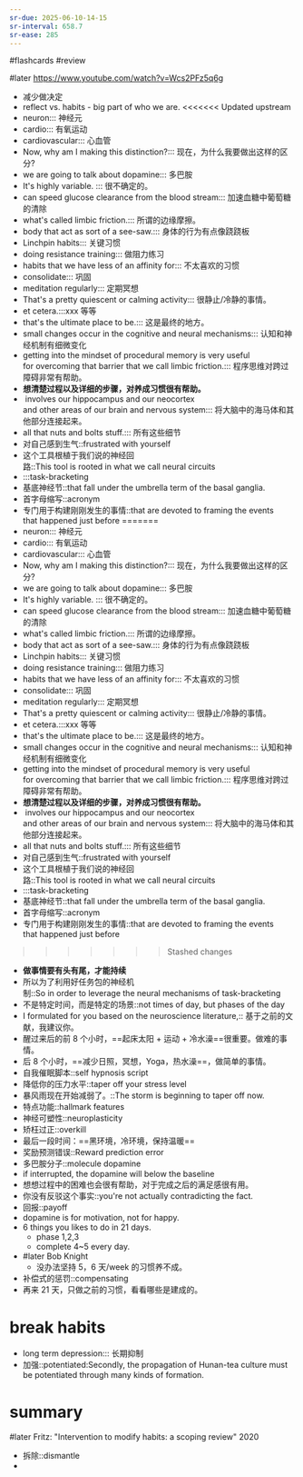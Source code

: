 ```yaml
---
sr-due: 2025-06-10-14-15
sr-interval: 658.7
sr-ease: 285
---
```


#flashcards 
#review

#later https://www.youtube.com/watch?v=Wcs2PFz5q6g
- 减少做决定
- reflect  vs. habits - big part of who we are.
<<<<<<< Updated upstream
- neuron::: 神经元 <!--SR:!2024-04-21-11-01,281.8,245!2024-04-12-21-09,273.2,245-->
- cardio::: 有氧运动 <!--SR:!2024-04-20-23-01,281.3,250!2023-10-23-11-33,100.8,165-->
- cardiovascular::: 心血管 <!--SR:!2023-10-23-09-09,100.7,190!2023-10-16-15-37,28,130-->
- Now, why am I making this distinction?::: 现在，为什么我要做出这样的区分? <!--SR:!2024-05-03-16-21,294,250!2024-03-16-06-45,245.6,225-->
- we are going to talk about dopamine::: 多巴胺 <!--SR:!2024-04-24-16-21,285,250!2024-03-06-11-00,235.8,230-->
- It's highly variable. ::: 很不确定的。 <!--SR:!2024-01-29-16-12,234.2,245!2023-12-27-04-21,165.5,185-->
- can speed glucose clearance from the blood stream::: 加速血糖中葡萄糖的清除 <!--SR:!2024-03-29-21-09,259.2,230!2024-03-15-23-33,245.3,225-->
- what's called limbic friction.::: 所谓的边缘摩擦。 <!--SR:!2024-05-04-16-21,295,250!2024-02-23-05-47,215.3,205-->
- body that act as sort of a see-saw.::: 身体的行为有点像跷跷板 <!--SR:!2024-04-19-11-02,279.8,245!2024-04-05-06-45,265.6,225-->
- Linchpin habits::: 关键习惯 <!--SR:!2024-04-26-16-21,287,245!2023-11-14-13-57,122.9,165-->
- doing resistance training::: 做阻力练习 <!--SR:!2024-06-10-03-31,316.5,250!2024-02-12-06-13,212.6,225-->
- habits that we have less of an affinity for::: 不太喜欢的习惯 <!--SR:!2024-04-23-11-01,283.8,250!2023-10-08-21-09,86.2,130-->
- consolidate::: 巩固 <!--SR:!2023-12-05-09-09,143.7,210!2024-05-30-09-09,320.7,265-->
- meditation regularly::: 定期冥想 <!--SR:!2024-11-13-18-05,427,265!2024-03-10-18-46,240.1,225-->
- That's a pretty quiescent or calming activity::: 很静止/冷静的事情。 <!--SR:!2024-04-21-01-57,281.4,245!2023-10-09-09-09,86.7,145-->
- et cetera.:::xxx 等等 <!--SR:!2024-04-17-21-09,278.2,245!2024-03-21-06-45,250.6,225-->
- that's the ultimate place to be.::: 这是最终的地方。 <!--SR:!2024-03-24-13-57,253.9,230!2024-03-10-01-57,239.4,225-->
- small changes occur in the cognitive and neural mechanisms::: 认知和神经机制有细微变化 <!--SR:!2024-01-30-16-03,235.2,245!2023-12-29-05-54,152.6,185-->
- getting into the mindset of procedural memory is very useful for overcoming that barrier that we call limbic friction.::: 程序思维对跨过障碍非常有帮助。 <!--SR:!2023-11-22-12-00,200,250!2024-04-20-09-09,280.7,245-->
- **想清楚过程以及详细的步骤，对养成习惯很有帮助。**
-  involves our hippocampus and our neocortex and other areas of our brain and nervous system::: 将大脑中的海马体和其他部分连接起来。 <!--SR:!2024-02-23-08-36,223.7,210!2023-09-29-05-54,128.6,185-->
- all that nuts and bolts stuff.::: 所有这些细节 <!--SR:!2024-05-25-09-09,315.7,265!2024-01-05-06-45,174.6,185-->
- 对自己感到生气::frustrated with yourself <!--SR:!2023-10-11-01-25,88.4,152-->
- 这个工具根植于我们说的神经回路::This tool is rooted in what we call neural circuits <!--SR:!2024-04-28-23-45,277.6,232-->
- :::task-bracketing <!--SR:!2024-06-02-16-21,324,272!2024-03-27-21-09,257.2,232-->
- 基底神经节::that fall under the umbrella term of the basal ganglia. <!--SR:!2023-12-05-06-45,143.6,172-->
- 首字母缩写::acronym <!--SR:!2023-12-16-11-05,87.1,130-->
- 专门用于构建刚刚发生的事情::that are devoted to framing the events that happened just before <!--SR:!2023-10-05-06-12,82.6,130-->
=======
- neuron::: 神经元 <!--SR:!2024-03-16-06-45,245.6,245!2024-03-27-23-01,257.3,245-->
- cardio::: 有氧运动 <!--SR:!2024-04-02-11-01,262.8,250!2023-12-30-01-57,168.4,185-->
- cardiovascular::: 心血管 <!--SR:!2024-02-09-16-21,210,210!2023-11-23-04-21,131.5,145-->
- Now, why am I making this distinction?::: 现在，为什么我要做出这样的区分? <!--SR:!2024-04-22-16-21,283,250!2024-02-28-01-25,228.4,225-->
- we are going to talk about dopamine::: 多巴胺 <!--SR:!2024-04-03-11-00,263.8,250!2024-02-17-11-33,217.8,230-->
- It's highly variable. ::: 很不确定的。 <!--SR:!2024-03-27-13-57,256.9,245!2024-01-08-18-12,178.1,185-->
- can speed glucose clearance from the blood stream::: 加速血糖中葡萄糖的清除 <!--SR:!2024-02-24-11-33,224.8,230!2024-03-01-04-21,230.5,225-->
- what's called limbic friction.::: 所谓的边缘摩擦。 <!--SR:!2024-04-08-11-33,268.8,250!2024-02-02-15-49,203,205-->
- body that act as sort of a see-saw.::: 身体的行为有点像跷跷板 <!--SR:!2024-03-25-13-57,254.9,245!2024-02-27-04-21,227.5,225-->
- Linchpin habits::: 关键习惯 <!--SR:!2024-04-11-01-57,271.4,245!2023-12-11-21-09,150.2,165-->
- doing resistance training::: 做阻力练习 <!--SR:!2024-03-25-23-01,255.3,250!2024-03-24-11-33,253.8,245-->
- habits that we have less of an affinity for::: 不太喜欢的习惯 <!--SR:!2024-04-04-16-21,265,250!2023-11-11-16-22,120,130-->
- consolidate::: 巩固 <!--SR:!2024-04-08-11-00,268.8,250!2024-05-09-13-57,299.9,265-->
- meditation regularly::: 定期冥想 <!--SR:!2024-04-17-13-57,277.9,265!2024-02-25-18-13,226.1,225-->
- That's a pretty quiescent or calming activity::: 很静止/冷静的事情。 <!--SR:!2024-03-29-23-01,259.3,245!2024-02-13-23-33,214.3,225-->
- et cetera.:::xxx 等等 <!--SR:!2024-04-06-16-21,267,245!2024-02-25-01-57,225.4,225-->
- that's the ultimate place to be.::: 这是最终的地方。 <!--SR:!2024-03-03-21-09,233.2,230!2024-02-24-18-45,225.1,225-->
- small changes occur in the cognitive and neural mechanisms::: 认知和神经机制有细微变化 <!--SR:!2024-03-31-21-09,261.2,245!2024-02-04-15-49,205,205-->
- getting into the mindset of procedural memory is very useful for overcoming that barrier that we call limbic friction.::: 程序思维对跨过障碍非常有帮助。 <!--SR:!2024-04-07-04-21,267.5,250!2024-04-06-23-33,267.3,245-->
- **想清楚过程以及详细的步骤，对养成习惯很有帮助。**
-  involves our hippocampus and our neocortex and other areas of our brain and nervous system::: 将大脑中的海马体和其他部分连接起来。 <!--SR:!2024-02-11-18-45,212.1,210!2024-01-04-21-09,174.2,185-->
- all that nuts and bolts stuff.::: 所有这些细节 <!--SR:!2024-04-27-04-21,287.5,265!2024-01-04-21-09,174.2,185-->
- 对自己感到生气::frustrated with yourself <!--SR:!2024-01-19-15-49,189,192-->
- 这个工具根植于我们说的神经回路::This tool is rooted in what we call neural circuits <!--SR:!2024-03-04-06-45,233.6,232-->
- :::task-bracketing <!--SR:!2024-03-30-11-01,259.8,252!2024-03-11-01-25,240.4,232-->
- 基底神经节::that fall under the umbrella term of the basal ganglia. <!--SR:!2023-12-25-04-21,163.5,172-->
- 首字母缩写::acronym <!--SR:!2023-12-06-20-37,145.2,152-->
- 专门用于构建刚刚发生的事情::that are devoted to framing the events that happened just before <!--SR:!2023-11-06-11-34,114.8,130-->
>>>>>>> Stashed changes
- **做事情要有头有尾，才能持续**
- 所以为了利用好任务包的神经机制::So in order to leverage the neural mechanisms of task-bracketing <!--SR:!2024-02-18-01-57,218.4,212-->
- 不是特定时间，而是特定的场景::not times of day, but phases of the day <!--SR:!2023-11-07-09-09,115.7,172-->
- I formulated for you based on the neuroscience literature,:: 基于之前的文献，我建议你。 <!--SR:!2024-03-25-21-09,255.2,232-->
- 醒过来后的前 8 个小时，==起床太阳 + 运动 + 冷水澡==很重要。做难的事情。
- 后 8 个小时，==减少日照，冥想，Yoga，热水澡==，做简单的事情。
- 自我催眠脚本::self hypnosis script <!--SR:!2023-10-06-20-36,84.2,130-->
- 降低你的压力水平::taper off your stress level <!--SR:!2023-11-25-23-33,134.3,172-->
- 暴风雨现在开始减弱了。::The storm is beginning to taper off now.  <!--SR:!2024-01-02-09-09,171.7,208-->
- 特点功能::hallmark features <!--SR:!2023-10-06-08-08,68,130-->
- 神经可塑性::neuroplasticity <!--SR:!2024-01-21-23-33,191.3,192-->
- 矫枉过正::overkill <!--SR:!2023-10-06-17-49,26.3,132-->
- 最后一段时间：==黑环境，冷环境，保持温暖==
- 奖励预测错误::Reward prediction error <!--SR:!2024-03-28-03-48,257.5,232-->
- 多巴胺分子::molecule dopamine <!--SR:!2024-01-06-06-45,175.6,192-->
- if interrupted, the dopamine will below the baseline
- 想想过程中的困难也会很有帮助，对于完成之后的满足感很有用。
- 你没有反驳这个事实::you're not actually contradicting the fact. <!--SR:!2023-10-22-09-59,93,147-->
- 回报::payoff <!--SR:!2023-10-23-04-21,100.5,167-->
- dopamine is for motivation, not for happy.
- 6 things you likes to do in 21 days.
	- phase 1,2,3
	- complete 4~5 every day.
- #later Bob Knight
	- 没办法坚持 5，6 天/week 的习惯养不成。
- 补偿式的惩罚::compensating <!--SR:!2023-09-30-16-21,78,130-->
- 再来 21 天，只做之前的习惯，看看哪些是建成的。
# break habits
- long term depression::: 长期抑制 <!--SR:!2024-03-29-13-57,258.9,227!2024-03-26-01-57,255.4,227-->
- 加强::potentiated:Secondly, the propagation of Hunan-tea culture must be potentiated through many kinds of formation.  <!--SR:!2023-11-06-18-45,115.1,167-->

# summary
#later Fritz: "Intervention to modify habits: a scoping review"      2020


- 拆除::dismantle <!--SR:!2023-11-04-13-25,112.9,147-->
- 



